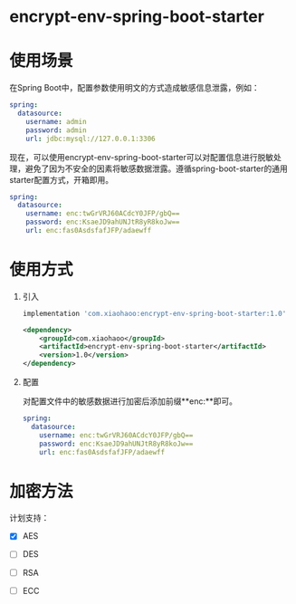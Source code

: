 # encrypt-env-spring-boot-starter

# 使用场景

在Spring Boot中，配置参数使用明文的方式造成敏感信息泄露，例如：

```yml
spring:
  datasource:
    username: admin
    password: admin
    url: jdbc:mysql://127.0.0.1:3306
```

现在，可以使用encrypt-env-spring-boot-starter可以对配置信息进行脱敏处理，避免了因为不安全的因素将敏感数据泄露。遵循spring-boot-starter的通用starter配置方式，开箱即用。

```yml
spring:
  datasource:
    username: enc:twGrVRJ60ACdcY0JFP/gbQ==
    password: enc:KsaeJD9ahUNJtR8yR8koJw==
    url: enc:fas0AsdsfafJFP/adaewff
```

# 使用方式

1. 引入

    ```groovy
    implementation 'com.xiaohaoo:encrypt-env-spring-boot-starter:1.0'
    ```

    ```xml
    <dependency>
        <groupId>com.xiaohaoo</groupId>
        <artifactId>encrypt-env-spring-boot-starter</artifactId>
        <version>1.0</version>
    </dependency>
    ```

2. 配置

   对配置文件中的敏感数据进行加密后添加前缀**enc:**即可。

    ```yml
    spring:
      datasource:
        username: enc:twGrVRJ60ACdcY0JFP/gbQ==
        password: enc:KsaeJD9ahUNJtR8yR8koJw==
        url: enc:fas0AsdsfafJFP/adaewff
    ```

# 加密方法

计划支持：
- [x] AES
- [ ] DES
- [ ] RSA
- [ ] ECC



